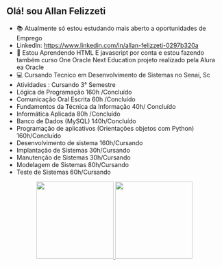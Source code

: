## Olá! sou Allan Felizzeti ##
- 📚 Atualmente só estou estudando mais aberto a oportunidades de Emprego
-  Linkedln:  https://www.linkedin.com/in/allan-felizzeti-0297b320a
- 🦾 Estou Aprendendo HTML E javascript por conta e estou fazendo também curso One Oracle Next Education projeto realizado pela Alura ea Oracle   
- 💻 Cursando Tecnico em Desenvolvimento de Sistemas no Senai, Sc  
- Atividades : Cursando 3° Semestre
- Lógica de Programação 160h /Concluído 
- Comunicação Oral Escrita 60h /Concluído
- Fundamentos da Técnica da Informação 40h/ Concluído
- Informática Aplicada 80h /Concluído
- Banco de Dados (MySQL) 140h/Concluído 
- Programação de aplicativos (Orientações objetos com Python) 160h/Concluído
- Desenvolvimento de sistema 160h/Cursando
- Implantação de Sistemas 30h/Cursando
- Manutenção de Sistemas 30h/Cursando
- Modelagem de Sistemas 80h/Cursando
- Teste de Sistemas 60h/Cursando
<div align="center">
  <a href="https://github.com/AllanFekizzeti">
  <img height="180em" src="https://github-readme-stats.vercel.app/api?username=AllanFelizzeti&show_icons=true&theme=dark&include_all_commits=true&count_private=true"/>
  <img height="180em" src="https://github-readme-stats.vercel.app/api/top-langs/?username=AllanFelizzeti&layout=compact&langs_count=7&theme=dark"/>
</div>
